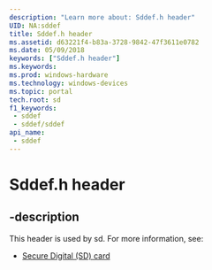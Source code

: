 ```yaml
---
description: "Learn more about: Sddef.h header"
UID: NA:sddef
title: Sddef.h header
ms.assetid: d63221f4-b83a-3728-9842-47f3611e0782
ms.date: 05/09/2018
keywords: ["Sddef.h header"]
ms.keywords: 
ms.prod: windows-hardware
ms.technology: windows-devices
ms.topic: portal
tech.root: sd
f1_keywords:
 - sddef
 - sddef/sddef
api_name:
 - sddef
---
```


# Sddef.h header


## -description

This header is used by sd. For more information, see:

- [Secure Digital (SD) card](../_sd/index.md)


